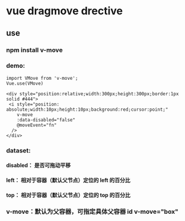 # vue dragmove drective

## use

### npm install v-move

### demo:

```
import VMove from 'v-move';
Vue.use(VMove)
```

```
<div style="position:relative;width:300px;height:300px;border:1px solid #444">
 <i style="position: absolute;width:10px;height:10px;background:red;cursor:point;"
    v-move
    :data-disabled="false"
    @moveEvent="fn"
  />
</div>
```
### dataset:
#### disabled： 是否可拖动平移
#### left： 相对于容器（默认父节点）定位的 left 的百分比
#### top： 相对于容器（默认父节点）定位的 top 的百分比

### v-move：默认为父容器，可指定具体父容器 id v-move="box"

